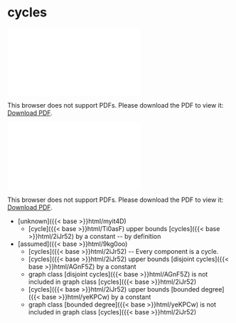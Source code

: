 # cycles




<object data="../local_2iJr52.pdf" type="application/pdf" width="100%" height="480px"><embed src="../local_2iJr52.pdf"><p>This browser does not support PDFs. Please download the PDF to view it: <a href="../local_2iJr52.pdf">Download PDF</a>.</p></embed></object>


<object data="../inclusions_2iJr52.pdf" type="application/pdf" width="100%" height="480px"><embed src="../inclusions_2iJr52.pdf"><p>This browser does not support PDFs. Please download the PDF to view it: <a href="../inclusions_2iJr52.pdf">Download PDF</a>.</p></embed></object>

*  [unknown]({{< base >}}html/myit4D)
    * [cycle]({{< base >}}html/Ti0asF) upper bounds [cycles]({{< base >}}html/2iJr52) by a constant -- by definition
*  [assumed]({{< base >}}html/9kg0oo)
    * [cycles]({{< base >}}html/2iJr52) -- Every component is a cycle.
    * [cycles]({{< base >}}html/2iJr52) upper bounds [disjoint cycles]({{< base >}}html/AGnF5Z) by a constant
    * graph class [disjoint cycles]({{< base >}}html/AGnF5Z) is not included in graph class [cycles]({{< base >}}html/2iJr52)
    * [cycles]({{< base >}}html/2iJr52) upper bounds [bounded degree]({{< base >}}html/yeKPCw) by a constant
    * graph class [bounded degree]({{< base >}}html/yeKPCw) is not included in graph class [cycles]({{< base >}}html/2iJr52)
